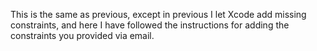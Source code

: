 This is the same as previous, except in previous I let Xcode add missing constraints, and here 
I have followed the instructions for adding the constraints you provided via email. 
